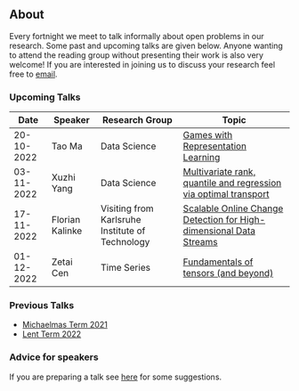 ## About

Every fortnight we meet to talk informally about open problems in our research. Some past and upcoming talks are given below. Anyone wanting to attend the reading group without presenting their work is also very welcome! If you are interested in joining us to discuss your research feel free to [email](mailto:s.a.gavioli-akilagun@lse.ac.uk).

### Upcoming Talks

| Date | Speaker | Research Group | Topic |
|---|---|---|---|
| 20-10-2022 | Tao Ma | Data Science | [Games with Representation Learning](talks/20-10-2022-Tao-Ma.html) |
| 03-11-2022 | Xuzhi Yang | Data Science | [Multivariate rank, quantile and regression via optimal transport](talks/03-11-2022-Xuzhi-Yang.html) |
| 17-11-2022 | Florian Kalinke | Visiting from Karlsruhe Institute of Technology | [Scalable Online Change Detection for High-dimensional Data Streams](talks/17-11-2022-Florian-Kalinke.html) |
| 01-12-2022 | Zetai Cen | Time Series | [Fundamentals of tensors (and beyond)](talks/02-12-2022-Zetai-Cen.html) |

### Previous Talks

* [Michaelmas Term 2021](past_terms/MT-2021.html)
* [Lent Term 2022](past_terms/LT-2022.html)

### Advice for speakers

If you are preparing a talk see [here](advice-for-talks.html) for some suggestions.
